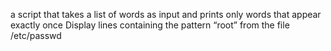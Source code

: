 a script that takes a list of words as input and prints only words that appear exactly once
Display lines containing the pattern “root” from the file /etc/passwd
